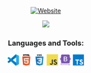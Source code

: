 <div align="center">
   
[![Website](https://img.shields.io/website?label=venydev&style=for-the-badge&url=https%3A%2F%2Fcodestackr.com)](https://discord.gg/TGjGUchWsk)
   

<a href="https://discord.com/users/924327080320200765" target="_blank">
   <img src="https://lanyard-profile-readme.vercel.app/api/924327080320200765?theme=black&bg=1E2D35&animated=true&hideDiscrim=false&borderRadius=20px">
</a>

### Languages and Tools:

<img align="center" alt="Visual Studio Code" width="26px" src="https://raw.githubusercontent.com/github/explore/80688e429a7d4ef2fca1e82350fe8e3517d3494d/topics/visual-studio-code/visual-studio-code.png" />
<img align="center" alt="HTML5" width="26px" src="https://raw.githubusercontent.com/github/explore/80688e429a7d4ef2fca1e82350fe8e3517d3494d/topics/html/html.png" />
<img align="center" alt="CSS3" width="26px" src="https://raw.githubusercontent.com/github/explore/80688e429a7d4ef2fca1e82350fe8e3517d3494d/topics/css/css.png" /> 
<img align="center" alt="JavaScript" width="26px" src="https://raw.githubusercontent.com/github/explore/80688e429a7d4ef2fca1e82350fe8e3517d3494d/topics/javascript/javascript.png"/>

<img align="center" alt="Bootstrap" width="26px" src="https://raw.githubusercontent.com/devicons/devicon/master/icons/bootstrap/bootstrap-plain-wordmark.svg" />
<img align="center" alt="Typescript" width="26px" src="https://raw.githubusercontent.com/devicons/devicon/master/icons/typescript/typescript-original.svg" />
</div>
